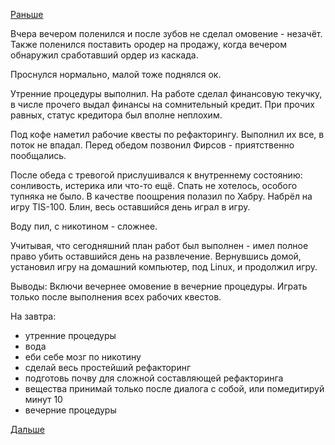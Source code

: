 [Раньше](2015.08.05.md)

Вчера вечером поленился и после зубов не сделал омовение - незачёт.
Также поленился поставить ородер на продажу, когда вечером обнаружил сработавший ордер из каскада.

Проснулся нормально, малой тоже поднялся ок.

Утренние процедуры выполнил.
На работе сделал финансовую текучку, в числе прочего выдал финансы на сомнительный кредит. При прочих равных, статус кредитора был вполне неплохим.

Под кофе наметил рабочие квесты по рефакторингу. Выполнил их все, в поток не впадал.
Перед обедом позвонил Фирсов - приятственно пообщались.

После обеда с тревогой прислушивался к внутреннему состоянию: сонливость, истерика или что-то ещё.
Спать не хотелось, особого тупняка не было. В качестве поощрения полазил по Хабру. Набрёл на игру TIS-100. Блин, весь оставшийся день играл в игру.

Воду пил, с никотином - сложнее.

Учитывая, что сегодняшний план работ был выполнен - имел полное право убить оставшийся день на развлечение.
Вернувшись домой, установил игру на домашний компьютер, под Linux, и продолжил игру.

Выводы:
Включи вечернее омовение в вечерние процедуры.
Играть только после выполнения всех рабочих квестов.

На завтра:
- утренние процедуры
- вода
- еби себе мозг по никотину
- сделай весь простейший рефакторинг
- подготовь почву для сложной составляющей рефакторинга
- вещества принимай только после диалога с собой, или помедитируй минут 10
- вечерние процедуры

[Дальше](2015.08.07.md)